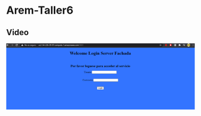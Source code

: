 # Arem-Taller6

## Video
[![Watch the video](https://github.com/fernando-b15/Arem-Taller6/blob/master/img/test1.PNG)](https://www.youtube.com/watch?v=8Xg4aOs5HoM)
